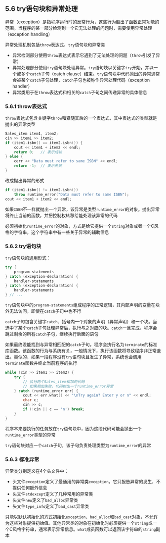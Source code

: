 ## 5.6 try语句块和异常处理

异常（exception）是指程序运行时的反常行为，这些行为超出了函数正常功能的范围。当程序的某一部分检测到一个它无法处理的问题时，需要使用异常处理（exception handling）

异常处理机制包括`throw`表达式、`try`语句块和异常类

- 异常检测部分使用`throw`表达式表示它遇到了无法处理的问题（`throw`引发了异常）
- 异常处理部分使用`try`语句块处理异常。`try`语句块以关键字`try`开始，并以一个或多个`catch`子句（catch clause）结束。`try`语句块中代码抛出的异常通常会被某个`catch`子句处理，`catch`子句也被称作异常处理代码（exception handler）
- 异常类用于在`throw`表达式和相关的`catch`子句之间传递异常的具体信息

### 5.6.1 throw表达式

`throw`表达式包含关键字`throw`和紧随其后的一个表达式，其中表达式的类型就是抛出的异常类型

```cpp
Sales_item item1, item2;
cin >> item1 >> item2;
if (item1.isbn() == item2.isbn()) {
    cout << item1 + item2 << endl;
    return 0;   // 表示成功
} else {
    cerr << "Data must refer to same ISBN" << endl;
    return -1;  // 表示失败
}
```

改成抛出异常的形式

```cpp
if (item1.isbn() != item2.isbn())
    throw runtime_error("Data must refer to same ISBN");
cout << item1 + item2 << endl;
```

如果`ISBN`不一样就抛出一个异常，该异常是类型`runtime_error`的对象。抛出异常将终止当前的函数，并把控制权转移给能处理该异常的代码

必须初始化`runtime_error`的对象，方式是给它提供一个`string`对象或者一个C风格的字符串，这个字符串中有一些关于异常的辅助信息

### 5.6.2 try语句块

`try`语句块的通用形式：

```cpp
try {
    program-statements
} catch (exception-declaration) {
    handler-statements
} catch (exception-declaration) {
    handler-statements
} // ...
```

`try`语句块中的`program-statements`组成程序的正常逻辑，其内部声明的变量在块外无法访问，即使在`catch`子句中也不行

`catch`子句包含关键字`catch`、括号内一个对象的声明（异常声明）和一个块。当选中了某个`catch`子句处理异常后，执行与之对应的块。`catch`一旦完成，程序会跳过剩余的所有`catch`子句，继续执行后面的语句

如果最终没能找到与异常相匹配的`catch`子句，程序会执行名为`terminate`的标准库函数。该函数的行为与系统有关，一般情况下，执行该函数将导致程序非正常退出。类似的，如果一段程序没有`try`语句块且发生了异常，系统也会调用`terminate`函数并终止当前程序的执行

```cpp
while (cin >> item1 >> item2) {
    try {
        // 执行两个Sales_item相加的代码
        // 如果相加失败，代码抛出一个runtime_error异常
    } catch (runtime_error err) {
        cout << err.what() << "\nTry again? Enter y or n" << endl;
        char c;
        cin >> c;
        if (!cin || c == 'n') break;
    }
}
```

程序本来要执行的任务放在`try`语句块中，因为这段代码可能会抛出一个`runtime_error`类型的异常

`try`语句块对应一个`catch`子句，该子句负责处理类型为`runtime_error`的异常

### 5.6.3 标准异常

异常类分别定义在4个头文件中：

- 头文件`exception`定义了最通用的异常类`exception`。它只报告异常的发生，不提供任何额外信息
- 头文件`stdexcept`定义了几种常用的异常类
- 头文件`new`定义了`bad_alloc`异常类
- 头文件`type_info`定义了`bad_cast`异常类

只能以默认初始化的方式初始化`exception`、`bad_alloc`和`bad_cast`对象，不允许为这些对象提供初始值。其他异常类的对象在初始化时必须提供一个`string`或一个C风格字符串，通常表示异常信息。`what`成员函数可以返回该字符串的`string`副本